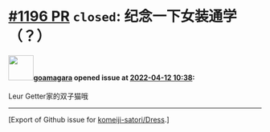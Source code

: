 # [\#1196 PR](https://github.com/komeiji-satori/Dress/pull/1196) `closed`: 纪念一下女装通学（？）

#### <img src="https://avatars.githubusercontent.com/u/79527244?u=445741e837c0fd83c11a7bd990b37bcb85045103&v=4" width="50">[goamagara](https://github.com/goamagara) opened issue at [2022-04-12 10:38](https://github.com/komeiji-satori/Dress/pull/1196):

Leur Getter家的双子猫哦




-------------------------------------------------------------------------------



[Export of Github issue for [komeiji-satori/Dress](https://github.com/komeiji-satori/Dress).]

